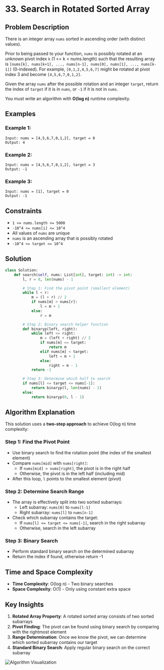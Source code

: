 # 33. Search in Rotated Sorted Array

## Problem Description

There is an integer array `nums` sorted in ascending order (with distinct values).

Prior to being passed to your function, `nums` is possibly rotated at an unknown pivot index `k` (1 <= k < nums.length) such that the resulting array is `[nums[k], nums[k+1], ..., nums[n-1], nums[0], nums[1], ..., nums[k-1]]` (0-indexed). For example, `[0,1,2,4,5,6,7]` might be rotated at pivot index 3 and become `[4,5,6,7,0,1,2]`.

Given the array `nums` after the possible rotation and an integer `target`, return the index of `target` if it is in `nums`, or `-1` if it is not in `nums`.

You must write an algorithm with **O(log n)** runtime complexity.

## Examples

### Example 1:

```
Input: nums = [4,5,6,7,0,1,2], target = 0
Output: 4
```

### Example 2:

```
Input: nums = [4,5,6,7,0,1,2], target = 3
Output: -1
```

### Example 3:

```
Input: nums = [1], target = 0
Output: -1
```

## Constraints

- `1 <= nums.length <= 5000`
- `-10^4 <= nums[i] <= 10^4`
- All values of `nums` are unique
- `nums` is an ascending array that is possibly rotated
- `-10^4 <= target <= 10^4`

## Solution

```python
class Solution:
    def search(self, nums: List[int], target: int) -> int:
        l, r = 0, len(nums) - 1

        # Step 1: Find the pivot point (smallest element)
        while l < r:
            m = (l + r) // 2
            if nums[m] > nums[r]:
                l = m + 1
            else:
                r = m

        # Step 2: Binary search helper function
        def binaryp(left, right):
            while left <= right:
                m = (left + right) // 2
                if nums[m] == target:
                    return m
                elif nums[m] < target:
                    left = m + 1
                else:
                    right = m - 1
            return -1

        # Step 3: Determine which half to search
        if nums[l] <= target <= nums[-1]:
            return binaryp(l, len(nums) - 1)
        else:
            return binaryp(0, l - 1)
```

## Algorithm Explanation

This solution uses a **two-step approach** to achieve O(log n) time complexity:

### Step 1: Find the Pivot Point

- Use binary search to find the rotation point (the index of the smallest element)
- Compare `nums[mid]` with `nums[right]`:
  - If `nums[mid] > nums[right]`, the pivot is in the right half
  - Otherwise, the pivot is in the left half (including mid)
- After this loop, `l` points to the smallest element (pivot)

### Step 2: Determine Search Range

- The array is effectively split into two sorted subarrays:
  - Left subarray: `nums[0]` to `nums[l-1]`
  - Right subarray: `nums[l]` to `nums[n-1]`
- Check which subarray contains the target:
  - If `nums[l] <= target <= nums[-1]`, search in the right subarray
  - Otherwise, search in the left subarray

### Step 3: Binary Search

- Perform standard binary search on the determined subarray
- Return the index if found, otherwise return -1

## Time and Space Complexity

- **Time Complexity**: O(log n) - Two binary searches
- **Space Complexity**: O(1) - Only using constant extra space

## Key Insights

1. **Rotated Array Property**: A rotated sorted array consists of two sorted subarrays
2. **Pivot Finding**: The pivot can be found using binary search by comparing with the rightmost element
3. **Range Determination**: Once we know the pivot, we can determine which sorted subarray contains our target
4. **Standard Binary Search**: Apply regular binary search on the correct subarray

![Algorithm Visualization](https://res.cloudinary.com/dfo6ngde0/image/upload/v1751475644/Screenshot_2025-07-02_220727_iuqupo.png)

